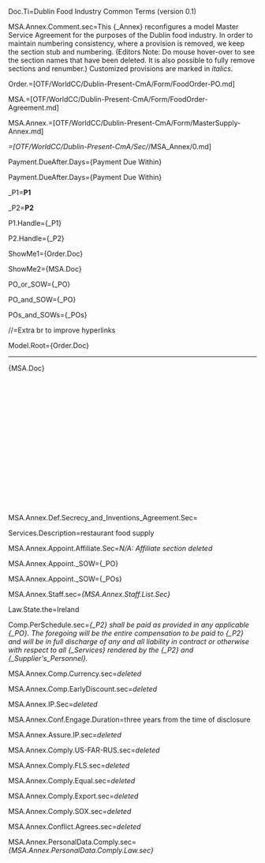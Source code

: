 Doc.Ti=Dublin Food Industry Common Terms (version 0.1)

MSA.Annex.Comment.sec=This {_Annex} reconfigures a model Master Service Agreement for the purposes of the Dublin food industry.  In order to maintain numbering consistency, where a provision is removed, we keep the section stub and numbering.  (Editors Note:  Do mouse hover-over to see the section names that have been deleted.  It is also possible to fully remove sections and renumber.) Customized provisions are marked in <i>italics</i>.

Order.=[OTF/WorldCC/Dublin-Present-CmA/Form/FoodOrder-PO.md]

MSA.=[OTF/WorldCC/Dublin-Present-CmA/Form/FoodOrder-Agreement.md]

MSA.Annex.=[OTF/WorldCC/Dublin-Present-CmA/Form/MasterSupply-Annex.md]

_=[OTF/WorldCC/Dublin-Present-CmA/Sec/_/MSA_Annex/0.md]

Payment.DueAfter.Days={Payment Due Within}

Payment.DueAfter.Days={Payment Due Within}

_P1=<b>P1</b>

_P2=<b>P2</b>

P1.Handle={_P1}

P2.Handle={_P2}

ShowMe1={Order.Doc}

ShowMe2={MSA.Doc}

PO_or_SOW={_PO}

PO_and_SOW={_PO}

POs_and_SOWs={_POs}

//=Extra br to improve hyperlinks

Model.Root={Order.Doc}<hr>{MSA.Doc}<br><br><br><br><br><br><br><br><br><br><br><br><br><br><br><br><br>


MSA.Annex.Def.Secrecy_and_Inventions_Agreement.Sec=   

Services.Description=restaurant food supply

MSA.Annex.Appoint.Affiliate.Sec=<i>N/A: Affiliate section deleted</i>

MSA.Annex.Appoint._SOW={_PO}

MSA.Annex.Appoint._SOW={_POs}

MSA.Annex.Staff.sec=<i>{MSA.Annex.Staff.List.Sec}</i>

Law.State.the=Ireland

Comp.PerSchedule.sec=<i>{_P2} shall be paid as provided in any applicable {_PO}. The foregoing will be the entire compensation to be paid to {_P2} and will be in full discharge of any and all liability in contract or otherwise with respect to all {_Services} rendered by the {_P2} and {_Supplier's_Personnel}.</i>

MSA.Annex.Comp.Currency.sec=<i>deleted</i>

MSA.Annex.Comp.EarlyDiscount.sec=<i>deleted</i>

MSA.Annex.IP.Sec=<i>deleted</i>

MSA.Annex.Conf.Engage.Duration=three years from the time of disclosure

MSA.Annex.Assure.IP.sec=<i>deleted</i>

MSA.Annex.Comply.US-FAR-RUS.sec=<i>deleted</i>

MSA.Annex.Comply.FLS.sec=<i>deleted</i>

MSA.Annex.Comply.Equal.sec=<i>deleted</i>

MSA.Annex.Comply.Export.sec=<i>deleted</i>

MSA.Annex.Comply.SOX.sec=<i>deleted</i>

MSA.Annex.Conflict.Agrees.sec=<i>deleted</i>

MSA.Annex.PersonalData.Comply.sec=<i>{MSA.Annex.PersonalData.Comply.Law.sec}</i>